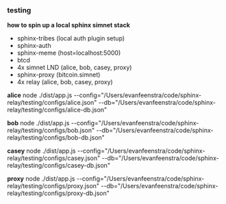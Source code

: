 
### testing

**how to spin up a local sphinx simnet stack**

- sphinx-tribes (local auth plugin setup)
- sphinx-auth
- sphinx-meme (host=localhost:5000)
- btcd
- 4x simnet LND (alice, bob, casey, proxy)
- sphinx-proxy (bitcoin.simnet)
- 4x relay (alice, bob, casey, proxy)

**alice** 
node ./dist/app.js --config="/Users/evanfeenstra/code/sphinx-relay/testing/configs/alice.json" --db="/Users/evanfeenstra/code/sphinx-relay/testing/configs/alice-db.json"

**bob** 
node ./dist/app.js --config="/Users/evanfeenstra/code/sphinx-relay/testing/configs/bob.json" --db="/Users/evanfeenstra/code/sphinx-relay/testing/configs/bob-db.json"

**casey** 
node ./dist/app.js --config="/Users/evanfeenstra/code/sphinx-relay/testing/configs/casey.json" --db="/Users/evanfeenstra/code/sphinx-relay/testing/configs/casey-db.json"

**proxy** 
node ./dist/app.js --config="/Users/evanfeenstra/code/sphinx-relay/testing/configs/proxy.json" --db="/Users/evanfeenstra/code/sphinx-relay/testing/configs/proxy-db.json"

